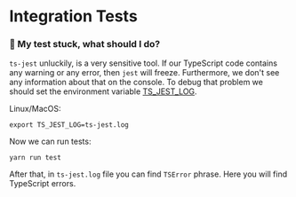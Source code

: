 # Integration Tests

### 🚨 My test stuck, what should I do?

`ts-jest` unluckily, is a very sensitive tool. If our TypeScript code contains any warning or any error, then `jest` will freeze. Furthermore, we don't see any information about that on the console. To debug that problem we should set the environment variable [TS_JEST_LOG](https://kulshekhar.github.io/ts-jest/docs/debugging/).

Linux/MacOS:

`export TS_JEST_LOG=ts-jest.log`

Now we can run tests:

`yarn run test`

After that, in `ts-jest.log` file you can find `TSError` phrase. Here you will find TypeScript errors.
